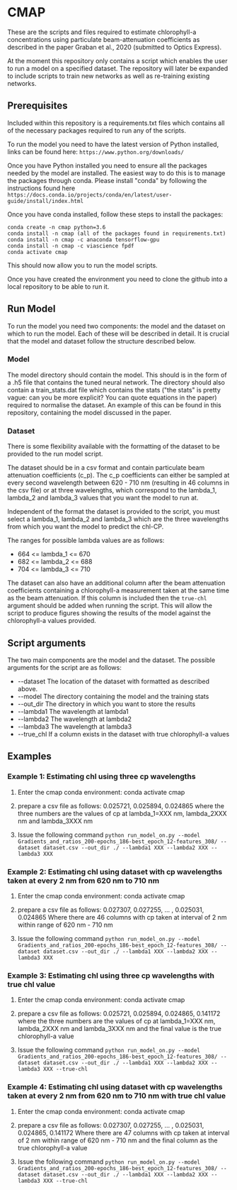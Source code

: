 # CMAP #

These are the scripts and files required to estimate chlorophyll-a concentrations using particulate beam-attenuation coefficients as described in the paper Graban et al., 2020 (submitted to Optics Express).

At the moment this repository only contains a script which enables the user to run a
model on a specified dataset. The repository will later be expanded to include
scripts to train new networks as well as re-training existing networks.

## Prerequisites ##

Included within this repository is a requirements.txt files which contains all of
the necessary packages required to run any of the scripts.

To run the model you need to have the latest version of Python installed, links
can be found here: `https://www.python.org/downloads/`

Once you have Python installed you need to ensure all the packages needed by the model are installed.
The easiest way to do this is to manage the packages through conda. Please install "conda" by
following the instructions found here `https://docs.conda.io/projects/conda/en/latest/user-guide/install/index.html`

Once you have conda installed, follow these steps to install the packages:

```
conda create -n cmap python=3.6
conda install -n cmap (all of the packages found in requirements.txt)
conda install -n cmap -c anaconda tensorflow-gpu
conda install -n cmap -c viascience fpdf
conda activate cmap  
```

This should now allow you to run the model scripts.

Once you have created the environment you need to clone the github into a local
repository to be able to run it.

## Run Model ##

To run the model you need two components: the model and the dataset on
which to run the model. Each of these will be described in detail. It is crucial
that the model and dataset follow the structure described below.

### Model ###

The model directory should contain the model. This should is in the form
of a .h5 file that contains the tuned neural network. The directory should also contain a train_stats.dat file which
contains the stats ("the stats" is pretty vague: can you be more explicit? You can quote equations in the paper) required to normalise the dataset. An example of this can
be found in this repository, containing the model discussed in the paper.

### Dataset ###

There is some flexibility available with the formatting of the dataset to be
provided to the run model script.

The dataset should be in a csv format and contain particulate beam attenuation
coefficients (c_p). The c_p coefficients can either be sampled at every
second wavelength between 620 - 710 nm (resulting in 46 columns in the csv file) or at three
wavelengths, which correspond to the lambda_1, lambda_2 and lambda_3 values that you
want the model to run at.

Independent of the format the dataset is provided to the script, you must select a lambda_1,
lambda_2 and lambda_3 which are the three wavelengths from which you want the model
to predict the chl-CP.

The ranges for possible lambda values are as follows:

 * 664 <= lambda_1 <= 670
 * 682 <= lambda_2 <= 688
 * 704 <= lambda_3 <= 710

The dataset can also have an additional column after the beam attenuation coefficients
containing a chlorophyll-a measurement taken at the same time as the beam attenuation.
If this column is included then the `true-chl` argument should be added when running
the script. This will allow the script to produce figures showing the results of the
model against the chlorophyll-a values provided.

## Script arguments ##

The two main components are the model and the dataset. The
possible arguments for the script are as follows:

 * --dataset The location of the dataset with formatted as described above.
 * --model The directory containing the model and the training stats
 * --out_dir The directory in which you want to store the results
 * --lambda1 The wavelength at lambda1
 * --lambda2 The wavelength at lambda2
 * --lambda3 The wavelength at lambda3
 * --true_chl If a column exists in the dataset with true chlorophyll-a values

## Examples ##

### Example 1: Estimating chl using three cp wavelengths ###

 1) Enter the cmap conda environment:
 conda activate cmap

 2) prepare a csv file as follows:
 0.025721, 0.025894, 0.024865
 where the three numbers are the values of cp at lambda_1=XXX nm, lambda_2XXX nm and lambda_3XXX nm

 3) Issue the following command
  `python run_model_on.py --model Gradients_and_ratios_200-epochs_186-best_epoch_12-features_308/ --dataset dataset.csv --out_dir ./ --lambda1 XXX --lambda2 XXX --lambda3 XXX`

### Example 2: Estimating chl using dataset with cp wavelengths taken at every 2 nm from 620 nm to 710 nm ###

1) Enter the cmap conda environment:
conda activate cmap

2) prepare a csv file as follows:
0.027307, 0.027255, ... , 0.025031, 0.024865
Where there are 46 columns with cp taken at interval of 2 nm within range of 620 nm - 710 nm

3) Issue the following command
 `python run_model_on.py --model Gradients_and_ratios_200-epochs_186-best_epoch_12-features_308/ --dataset dataset.csv --out_dir ./ --lambda1 XXX --lambda2 XXX --lambda3 XXX`

### Example 3: Estimating chl using three cp wavelengths with true chl value ###

1) Enter the cmap conda environment:
conda activate cmap

2) prepare a csv file as follows:
0.025721, 0.025894, 0.024865, 0.141172
where the three numbers are the values of cp at lambda_1=XXX nm, lambda_2XXX nm and lambda_3XXX nm and the final value is the true chlorophyll-a value

3) Issue the following command
 `python run_model_on.py --model Gradients_and_ratios_200-epochs_186-best_epoch_12-features_308/ --dataset dataset.csv --out_dir ./ --lambda1 XXX --lambda2 XXX --lambda3 XXX --true-chl`

### Example 4: Estimating chl using dataset with cp wavelengths taken at every 2 nm from 620 nm to 710 nm with true chl value ###

1) Enter the cmap conda environment:
conda activate cmap

2) prepare a csv file as follows:
0.027307, 0.027255, ... , 0.025031, 0.024865, 0.141172
Where there are 47 columns with cp taken at interval of 2 nm within range of 620 nm - 710 nm and the final column as the true chlorophyll-a value

3) Issue the following command
`python run_model_on.py --model Gradients_and_ratios_200-epochs_186-best_epoch_12-features_308/ --dataset dataset.csv --out_dir ./ --lambda1 XXX --lambda2 XXX --lambda3 XXX --true-chl`
